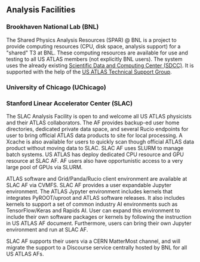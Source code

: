 ## Analysis Facilities

### Brookhaven National Lab (BNL)

The Shared Physics Analysis Resources (SPAR) @ BNL is a project to provide computing resources (CPU, disk space, analysis support) for a "shared" T3 at BNL. These computing resources are available for use and testing to all US ATLAS members (not explicitly BNL users). The system uses the already existing [Scientific Data and Computing Center (SDCC)](https://www.sdcc.bnl.gov/information/about-sdcc). It is supported with the help of the [US ATLAS Technical Support Group](https://po.usatlas.bnl.gov/programoffice/ps.php).
 

### University of Chicago (UChicago)

### Stanford Linear Accelerator Center (SLAC)

The SLAC Analysis Facility is open to and welcome all US ATLAS physicists and their ATLAS collaborators. The AF provides backup-ed user home directories, dedicated private data space, and several Rucio endpoints for user to bring official ATLAS data products to site for local processing. A Xcache is also available for users to quickly scan though official ATLAS data product without moving data to SLAC. SLAC AF uses SLURM to manage batch systems. US ATLAS has deploy dedicated CPU resource and GPU resource at SLAC AF. AF users also have opportunistic access to a very large pool of GPUs via SLURM.

ATLAS software and Grid/Panda/Rucio client environment are available at SLAC AF via CVMFS. SLAC AF provides a user expandable Jupyter environment. The ATLAS Jypyter environment includes kernels that integrates PyROOT/uproot and ATLAS software releases. It also includes kernels to support a set of common industry AI environments such as TensorFlow/Keras and Rapids AI. User can expand this environment to include their own software packages or kernels by following the instruction in US ATLAS AF document. Furthermore, users can bring their own Jupyter environment and run at SLAC AF. 

SLAC AF supports their users via a CERN MatterMost channel, and will migrate the support to a Discourse service centrally hosted by BNL for all US ATLAS AFs.
